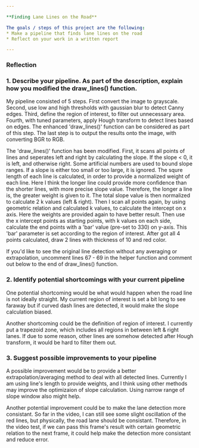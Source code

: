 ```yaml
---

**Finding Lane Lines on the Road**

The goals / steps of this project are the following:
* Make a pipeline that finds lane lines on the road
* Reflect on your work in a written report

---
```


### Reflection

### 1. Describe your pipeline. As part of the description, explain how you modified the draw_lines() function.

My pipeline consisted of 5 steps. First convert the image to grayscale. Second, use low and high thresholds with gaussian blur to detect Canny edges. Third, define the region of interest, to filter out unnecessary area. Fourth, with tuned parameters, apply Hough transform to detect lines based on edges. The enhanced 'draw_lines()' function can be considered as part of this step. The last step is to output the results onto the image, with converting BGR to RGB.

The 'draw_lines()' function has been modified. First, it scans all points of lines and seperates left and right by calculating the slope. If the slope < 0, it is left, and otherwise right. Some artificial numbers are used to bound slope ranges. If a slope is either too small or too large, it is ignored. The squre length of each line is calculated, in order to provide a normalized weight of each line. Here I think the longer line could provide more confidence than the shorter lines, with more precise slope value. Therefore, the longer a line is, the greater weight is given to it. The total slope value is then normalized to calculate 2 k values (left & right). Then I scan all points again, by using geometric relation and calculated k values, to calculate the intercept on x axis. Here the weights are provided again to have better result. Then use the x intercept points as starting points, with k values on each side, calculate the end points with a 'bar' value (pre-set to 330) on y-axis. This 'bar' parameter is set according to the region of interest. After got all 4 points calculated, draw 2 lines with thickness of 10 and red color.

If you'd like to see the original line detection without any averaging or extrapolation, uncomment lines 67 - 69 in the helper function and comment out below to the end of draw_lines() function.



### 2. Identify potential shortcomings with your current pipeline

One potential shortcoming would be what would happen when the road line is not ideally straight. My current region of interest is set a bit long to see faraway but if curved dash lines are detected, it would make the slope calculation biased.  

Another shortcoming could be the definition of region of interest. I currently put a trapezoid zone, which includes all regions in between left & right lanes. If due to some reason, other lines are somehow detected after Hough transform, it would be hard to filter them out.


### 3. Suggest possible improvements to your pipeline

A possible improvement would be to provide a better extrapolation/averaging method to deal with all detected lines. Currently I am using line's length to provide weights, and I think using other methods may improve the optimizaion of slope calculation. Using narrow range of slope window also might help.

Another potential improvement could be to make the lane detection more consistant. So far in the video, I can still see some slight oscillation of the red lines, but physically, the road lane should be consistant. Therefore, in the video test, if we can pass this frame's result with certain geometric relation to the next frame, it could help make the detection more consistant and reduce error.
